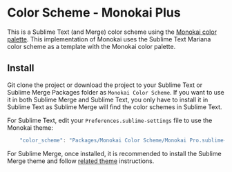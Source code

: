 # Color Scheme - Monokai Plus

This is a Sublime Text (and Merge) color scheme using the [Monokai color palette](https://monokai.pro/sublime-text).
This implementation of Monokai uses the Sublime Text Mariana color scheme as a template with the Monokai color palette.

## Install

Git clone the project or download the project to your Sublime Text or Sublime Merge Packages folder as
`Monokai Color Scheme`. If you want to use it in both Sublime Merge and Sublime Text, you only have to install it in
Sublime Text as Sublime Merge will find the color schemes in Sublime Text.

For Sublime Text, edit your `Preferences.sublime-settings` file to use the Monokai theme:

```js
    "color_scheme": "Packages/Monokai Color Scheme/Monokai Pro.sublime-color-scheme",
```

For Sublime Merge, once installed, it is recommended to install the Sublime Merge theme and follow [related theme](https://github.com/bitsper2nd/merge-monokai-theme) instructions.

